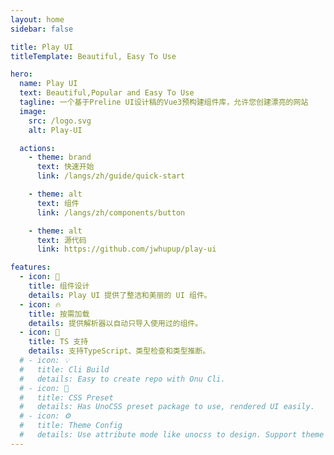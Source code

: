 ```yaml
---
layout: home
sidebar: false

title: Play UI
titleTemplate: Beautiful, Easy To Use

hero:
  name: Play UI
  text: Beautiful,Popular and Easy To Use
  tagline: 一个基于Preline UI设计稿的Vue3预构建组件库，允许您创建漂亮的网站
  image:
    src: /logo.svg
    alt: Play-UI

  actions:
    - theme: brand
      text: 快速开始
      link: /langs/zh/guide/quick-start

    - theme: alt
      text: 组件
      link: /langs/zh/components/button

    - theme: alt
      text: 源代码
      link: https://github.com/jwhupup/play-ui

features:
  - icon: 🌈
    title: 组件设计
    details: Play UI 提供了整洁和美丽的 UI 组件。
  - icon: 🔥
    title: 按需加载
    details: 提供解析器以自动只导入使用过的组件。
  - icon: 🎉
    title: TS 支持
    details: 支持TypeScript、类型检查和类型推断。
  # - icon: 💡
  #   title: Cli Build
  #   details: Easy to create repo with Onu Cli.
  # - icon: 🍬
  #   title: CSS Preset
  #   details: Has UnoCSS preset package to use, rendered UI easily.
  # - icon: ⚙️
  #   title: Theme Config
  #   details: Use attribute mode like unocss to design. Support theme config to customize theme.
---
```

